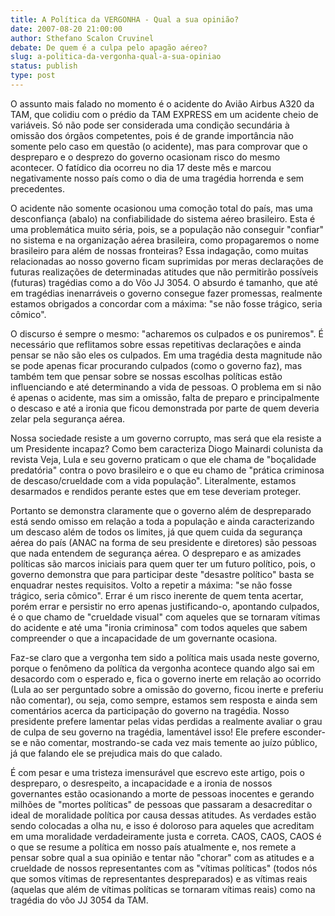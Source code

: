 ```yaml
---
title: A Política da VERGONHA - Qual a sua opinião?
date: 2007-08-20 21:00:00
author: Sthefano Scalon Cruvinel
debate: De quem é a culpa pelo apagão aéreo?
slug: a-politica-da-vergonha-qual-a-sua-opiniao
status: publish 
type: post
---
```


O assunto mais falado no momento é o acidente do Avião Airbus A320 da TAM, que colidiu com o prédio da TAM EXPRESS em um acidente cheio de variáveis. Só não pode ser considerada uma condição secundária à omissão dos órgãos competentes, pois é de grande importância não somente pelo caso em questão (o acidente), mas para comprovar que o despreparo e o desprezo do governo ocasionam risco do mesmo acontecer. O fatídico dia ocorreu no dia 17 deste mês e marcou negativamente nosso país como o dia de uma tragédia horrenda e sem precedentes.  

  

O acidente não somente ocasionou uma comoção total do país, mas uma desconfiança (abalo) na confiabilidade do sistema aéreo brasileiro. Esta é uma problemática muito séria, pois, se a população não conseguir "confiar" no sistema e na organização aérea brasileira, como propagaremos o nome brasileiro para além de nossas fronteiras? Essa indagação, como muitas relacionadas ao nosso governo ficam suprimidas por meras declarações de futuras realizações de determinadas atitudes que não permitirão possíveis (futuras) tragédias como a do Vôo JJ 3054. O absurdo é tamanho, que até em tragédias inenarráveis o governo consegue fazer promessas, realmente estamos obrigados a concordar com a máxima: "se não fosse trágico, seria cômico".   

  

O discurso é sempre o mesmo: "acharemos os culpados e os puniremos". É necessário que reflitamos sobre essas repetitivas declarações e ainda pensar se não são eles os culpados. Em uma tragédia desta magnitude não se pode apenas ficar procurando culpados (como o governo faz), mas também tem que pensar sobre se nossas escolhas políticas estão influenciando e até determinando a vida de pessoas. O problema em si não é apenas o acidente, mas sim a omissão, falta de preparo e principalmente o descaso e até a ironia que ficou demonstrada por parte de quem deveria zelar pela segurança aérea.   

  

Nossa sociedade resiste a um governo corrupto, mas será que ela resiste a um Presidente incapaz? Como bem caracteriza Diogo Mainardi colunista da revista Veja, Lula e seu governo praticam o que ele chama de "boçalidade predatória" contra o povo brasileiro e o que eu chamo de "prática criminosa de descaso/crueldade com a vida população". Literalmente, estamos desarmados e rendidos perante estes que em tese deveriam proteger.  

  

Portanto se demonstra claramente que o governo além de despreparado está sendo omisso em relação a toda a população e ainda caracterizando um descaso além de todos os limites, já que quem cuida da segurança aérea do país (ANAC na forma de seu presidente e diretores) são pessoas que nada entendem de segurança aérea. O despreparo e as amizades políticas são marcos iniciais para quem quer ter um futuro político, pois, o governo demonstra que para participar deste "desastre político" basta se enquadrar nestes requisitos. Volto a repetir a máxima: "se não fosse trágico, seria cômico". Errar é um risco inerente de quem tenta acertar, porém errar e persistir no erro apenas justificando-o, apontando culpados, é o que chamo de "crueldade visual" com aqueles que se tornaram vítimas do acidente e até uma "ironia criminosa" com todos aqueles que sabem compreender o que a incapacidade de um governante ocasiona.   

  

Faz-se claro que a vergonha tem sido a política mais usada neste governo, porque o fenômeno da política da vergonha acontece quando algo sai em desacordo com o esperado e, fica o governo inerte em relação ao ocorrido (Lula ao ser perguntado sobre a omissão do governo, ficou inerte e preferiu não comentar), ou seja, como sempre, estamos sem resposta e ainda sem comentários acerca da participação do governo na tragédia. Nosso presidente prefere lamentar pelas vidas perdidas a realmente avaliar o grau de culpa de seu governo na tragédia, lamentável isso! Ele prefere esconder-se e não comentar, mostrando-se cada vez mais temente ao juízo público, já que falando ele se prejudica mais do que calado.   

  

É com pesar e uma tristeza imensurável que escrevo este artigo, pois o despreparo, o desrespeito, a incapacidade e a ironia de nossos governantes estão ocasionando a morte de pessoas inocentes e gerando milhões de "mortes políticas" de pessoas que passaram a desacreditar o ideal de moralidade política por causa dessas atitudes. As verdades estão sendo colocadas a olha nu, e isso é doloroso para aqueles que acreditam em uma moralidade verdadeiramente justa e correta. CAOS, CAOS, CAOS é o que se resume a política em nosso país atualmente e, nos remete a pensar sobre qual a sua opinião e tentar não "chorar" com as atitudes e a crueldade de nossos representantes com as "vítimas políticas" (todos nós que somos vítimas de representantes despreparados) e as vítimas reais (aquelas que além de vítimas políticas se tornaram vítimas reais) como na tragédia do vôo JJ 3054 da TAM.
